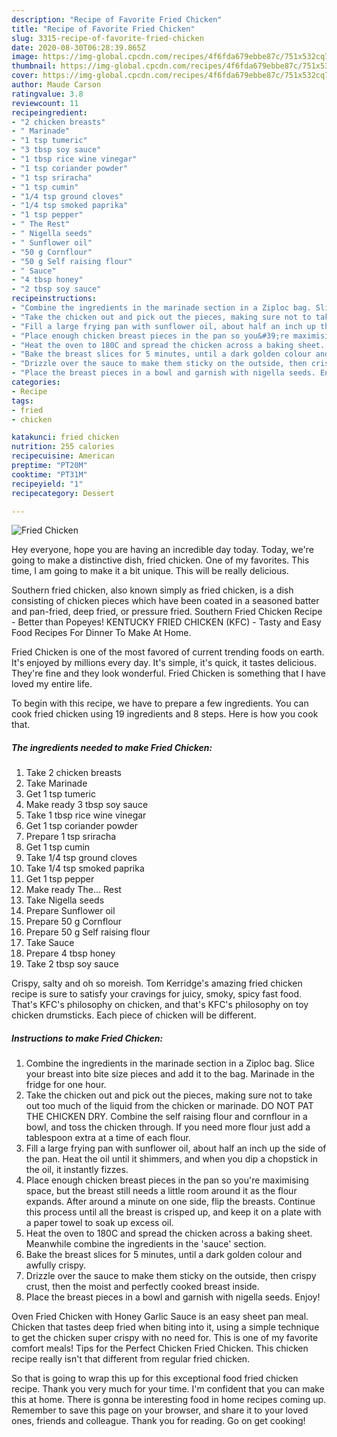 ```yaml
---
description: "Recipe of Favorite Fried Chicken"
title: "Recipe of Favorite Fried Chicken"
slug: 3315-recipe-of-favorite-fried-chicken
date: 2020-08-30T06:28:39.865Z
image: https://img-global.cpcdn.com/recipes/4f6fda679ebbe87c/751x532cq70/fried-chicken-recipe-main-photo.jpg
thumbnail: https://img-global.cpcdn.com/recipes/4f6fda679ebbe87c/751x532cq70/fried-chicken-recipe-main-photo.jpg
cover: https://img-global.cpcdn.com/recipes/4f6fda679ebbe87c/751x532cq70/fried-chicken-recipe-main-photo.jpg
author: Maude Carson
ratingvalue: 3.8
reviewcount: 11
recipeingredient:
- "2 chicken breasts"
- " Marinade"
- "1 tsp tumeric"
- "3 tbsp soy sauce"
- "1 tbsp rice wine vinegar"
- "1 tsp coriander powder"
- "1 tsp sriracha"
- "1 tsp cumin"
- "1/4 tsp ground cloves"
- "1/4 tsp smoked paprika"
- "1 tsp pepper"
- " The Rest"
- " Nigella seeds"
- " Sunflower oil"
- "50 g Cornflour"
- "50 g Self raising flour"
- " Sauce"
- "4 tbsp honey"
- "2 tbsp soy sauce"
recipeinstructions:
- "Combine the ingredients in the marinade section in a Ziploc bag. Slice your breast into bite size pieces and add it to the bag. Marinade in the fridge for one hour."
- "Take the chicken out and pick out the pieces, making sure not to take out too much of the liquid from the chicken or marinade. DO NOT PAT THE CHICKEN DRY. Combine the self raising flour and cornflour in a bowl, and toss the chicken through. If you need more flour just add a tablespoon extra at a time of each flour."
- "Fill a large frying pan with sunflower oil, about half an inch up the side of the pan. Heat the oil until it shimmers, and when you dip a chopstick in the oil, it instantly fizzes."
- "Place enough chicken breast pieces in the pan so you&#39;re maximising space, but the breast still needs a little room around it as the flour expands. After around a minute on one side, flip the breasts. Continue this process until all the breast is crisped up, and keep it on a plate with a paper towel to soak up excess oil."
- "Heat the oven to 180C and spread the chicken across a baking sheet. Meanwhile combine the ingredients in the &#39;sauce&#39; section."
- "Bake the breast slices for 5 minutes, until a dark golden colour and awfully crispy."
- "Drizzle over the sauce to make them sticky on the outside, then crispy crust, then the moist and perfectly cooked breast inside."
- "Place the breast pieces in a bowl and garnish with nigella seeds. Enjoy!"
categories:
- Recipe
tags:
- fried
- chicken

katakunci: fried chicken 
nutrition: 255 calories
recipecuisine: American
preptime: "PT20M"
cooktime: "PT31M"
recipeyield: "1"
recipecategory: Dessert

---
```



![Fried Chicken](https://img-global.cpcdn.com/recipes/4f6fda679ebbe87c/751x532cq70/fried-chicken-recipe-main-photo.jpg)

Hey everyone, hope you are having an incredible day today. Today, we're going to make a distinctive dish, fried chicken. One of my favorites. This time, I am going to make it a bit unique. This will be really delicious.

Southern fried chicken, also known simply as fried chicken, is a dish consisting of chicken pieces which have been coated in a seasoned batter and pan-fried, deep fried, or pressure fried. Southern Fried Chicken Recipe - Better than Popeyes! KENTUCKY FRIED CHICKEN (KFC) - Tasty and Easy Food Recipes For Dinner To Make At Home.

Fried Chicken is one of the most favored of current trending foods on earth. It's enjoyed by millions every day. It's simple, it's quick, it tastes delicious. They're fine and they look wonderful. Fried Chicken is something that I have loved my entire life.


To begin with this recipe, we have to prepare a few ingredients. You can cook fried chicken using 19 ingredients and 8 steps. Here is how you cook that.

<!--inarticleads1-->

##### The ingredients needed to make Fried Chicken:

1. Take 2 chicken breasts
1. Take  Marinade
1. Get 1 tsp tumeric
1. Make ready 3 tbsp soy sauce
1. Take 1 tbsp rice wine vinegar
1. Get 1 tsp coriander powder
1. Prepare 1 tsp sriracha
1. Get 1 tsp cumin
1. Take 1/4 tsp ground cloves
1. Take 1/4 tsp smoked paprika
1. Get 1 tsp pepper
1. Make ready  The... Rest
1. Take  Nigella seeds
1. Prepare  Sunflower oil
1. Prepare 50 g Cornflour
1. Prepare 50 g Self raising flour
1. Take  Sauce
1. Prepare 4 tbsp honey
1. Take 2 tbsp soy sauce


Crispy, salty and oh so moreish. Tom Kerridge&#39;s amazing fried chicken recipe is sure to satisfy your cravings for juicy, smoky, spicy fast food. That&#39;s KFC&#39;s philosophy on chicken, and that&#39;s KFC&#39;s philosophy on toy chicken drumsticks. Each piece of chicken will be different. 

<!--inarticleads2-->

##### Instructions to make Fried Chicken:

1. Combine the ingredients in the marinade section in a Ziploc bag. Slice your breast into bite size pieces and add it to the bag. Marinade in the fridge for one hour.
1. Take the chicken out and pick out the pieces, making sure not to take out too much of the liquid from the chicken or marinade. DO NOT PAT THE CHICKEN DRY. Combine the self raising flour and cornflour in a bowl, and toss the chicken through. If you need more flour just add a tablespoon extra at a time of each flour.
1. Fill a large frying pan with sunflower oil, about half an inch up the side of the pan. Heat the oil until it shimmers, and when you dip a chopstick in the oil, it instantly fizzes.
1. Place enough chicken breast pieces in the pan so you&#39;re maximising space, but the breast still needs a little room around it as the flour expands. After around a minute on one side, flip the breasts. Continue this process until all the breast is crisped up, and keep it on a plate with a paper towel to soak up excess oil.
1. Heat the oven to 180C and spread the chicken across a baking sheet. Meanwhile combine the ingredients in the &#39;sauce&#39; section.
1. Bake the breast slices for 5 minutes, until a dark golden colour and awfully crispy.
1. Drizzle over the sauce to make them sticky on the outside, then crispy crust, then the moist and perfectly cooked breast inside.
1. Place the breast pieces in a bowl and garnish with nigella seeds. Enjoy!


Oven Fried Chicken with Honey Garlic Sauce is an easy sheet pan meal. Chicken that tastes deep fried when biting into it, using a simple technique to get the chicken super crispy with no need for. This is one of my favorite comfort meals! Tips for the Perfect Chicken Fried Chicken. This chicken recipe really isn&#39;t that different from regular fried chicken. 

So that is going to wrap this up for this exceptional food fried chicken recipe. Thank you very much for your time. I'm confident that you can make this at home. There is gonna be interesting food in home recipes coming up. Remember to save this page on your browser, and share it to your loved ones, friends and colleague. Thank you for reading. Go on get cooking!
